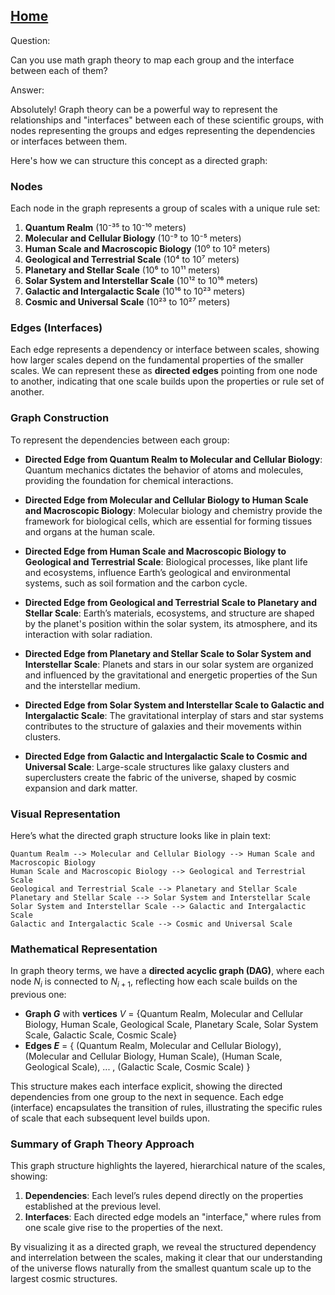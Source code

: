 [Home](https://t2m.io/VwvDcuw)
---

Question:

Can you use math graph theory to map each group and the interface between each of them?

Answer:

Absolutely! Graph theory can be a powerful way to represent the relationships and "interfaces" between each of these scientific groups, with nodes representing the groups and edges representing the dependencies or interfaces between them.

Here's how we can structure this concept as a directed graph:

### Nodes
Each node in the graph represents a group of scales with a unique rule set:

1. **Quantum Realm** (10⁻³⁵ to 10⁻¹⁰ meters)
2. **Molecular and Cellular Biology** (10⁻⁹ to 10⁻⁵ meters)
3. **Human Scale and Macroscopic Biology** (10⁰ to 10² meters)
4. **Geological and Terrestrial Scale** (10⁴ to 10⁷ meters)
5. **Planetary and Stellar Scale** (10⁶ to 10¹¹ meters)
6. **Solar System and Interstellar Scale** (10¹² to 10¹⁶ meters)
7. **Galactic and Intergalactic Scale** (10¹⁶ to 10²³ meters)
8. **Cosmic and Universal Scale** (10²³ to 10²⁷ meters)

### Edges (Interfaces)
Each edge represents a dependency or interface between scales, showing how larger scales depend on the fundamental properties of the smaller scales. We can represent these as **directed edges** pointing from one node to another, indicating that one scale builds upon the properties or rule set of another.

### Graph Construction

To represent the dependencies between each group:

- **Directed Edge from Quantum Realm to Molecular and Cellular Biology**: Quantum mechanics dictates the behavior of atoms and molecules, providing the foundation for chemical interactions.
  
- **Directed Edge from Molecular and Cellular Biology to Human Scale and Macroscopic Biology**: Molecular biology and chemistry provide the framework for biological cells, which are essential for forming tissues and organs at the human scale.

- **Directed Edge from Human Scale and Macroscopic Biology to Geological and Terrestrial Scale**: Biological processes, like plant life and ecosystems, influence Earth’s geological and environmental systems, such as soil formation and the carbon cycle.

- **Directed Edge from Geological and Terrestrial Scale to Planetary and Stellar Scale**: Earth’s materials, ecosystems, and structure are shaped by the planet's position within the solar system, its atmosphere, and its interaction with solar radiation.

- **Directed Edge from Planetary and Stellar Scale to Solar System and Interstellar Scale**: Planets and stars in our solar system are organized and influenced by the gravitational and energetic properties of the Sun and the interstellar medium.

- **Directed Edge from Solar System and Interstellar Scale to Galactic and Intergalactic Scale**: The gravitational interplay of stars and star systems contributes to the structure of galaxies and their movements within clusters.

- **Directed Edge from Galactic and Intergalactic Scale to Cosmic and Universal Scale**: Large-scale structures like galaxy clusters and superclusters create the fabric of the universe, shaped by cosmic expansion and dark matter.

### Visual Representation

Here’s what the directed graph structure looks like in plain text:

```
Quantum Realm --> Molecular and Cellular Biology --> Human Scale and Macroscopic Biology
Human Scale and Macroscopic Biology --> Geological and Terrestrial Scale
Geological and Terrestrial Scale --> Planetary and Stellar Scale
Planetary and Stellar Scale --> Solar System and Interstellar Scale
Solar System and Interstellar Scale --> Galactic and Intergalactic Scale
Galactic and Intergalactic Scale --> Cosmic and Universal Scale
```

### Mathematical Representation

In graph theory terms, we have a **directed acyclic graph (DAG)**, where each node $N_i$ is connected to $N_{i+1}$, reflecting how each scale builds on the previous one:

- **Graph $G$** with **vertices** $V$ = {Quantum Realm, Molecular and Cellular Biology, Human Scale, Geological Scale, Planetary Scale, Solar System Scale, Galactic Scale, Cosmic Scale}
- **Edges $E$** = { (Quantum Realm, Molecular and Cellular Biology), (Molecular and Cellular Biology, Human Scale), (Human Scale, Geological Scale), ... , (Galactic Scale, Cosmic Scale) }

This structure makes each interface explicit, showing the directed dependencies from one group to the next in sequence. Each edge (interface) encapsulates the transition of rules, illustrating the specific rules of scale that each subsequent level builds upon.

### Summary of Graph Theory Approach

This graph structure highlights the layered, hierarchical nature of the scales, showing:

1. **Dependencies**: Each level’s rules depend directly on the properties established at the previous level.
2. **Interfaces**: Each directed edge models an "interface," where rules from one scale give rise to the properties of the next.

By visualizing it as a directed graph, we reveal the structured dependency and interrelation between the scales, making it clear that our understanding of the universe flows naturally from the smallest quantum scale up to the largest cosmic structures.

